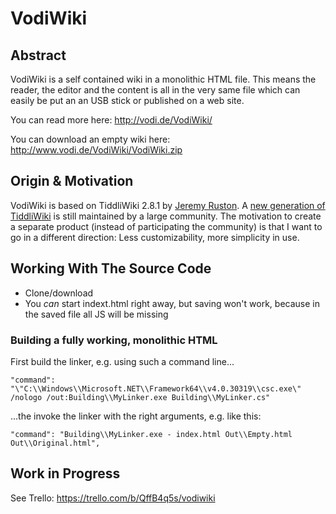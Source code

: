 # VodiWiki

## Abstract

VodiWiki is a self contained wiki in a monolithic HTML file. This means the reader, the editor and the content is all in the very same file which can easily be put an an USB stick or published on a web site.

You can read more here: http://vodi.de/VodiWiki/

You can download an empty wiki here: http://www.vodi.de/VodiWiki/VodiWiki.zip

## Origin & Motivation

VodiWiki is based on TiddliWiki 2.8.1 by [Jeremy Ruston](https://github.com/Jermolene). A [new generation of TiddliWiki](https://tiddlywiki.com/) is still maintained by a large community. The motivation to create a separate product (instead of participating the community) is that I want to go in a different direction: Less customizability, more simplicity in use.

## Working With The Source Code

* Clone/download
* You _can_ start indext.html right away, but saving won't work, because in the saved file all JS will be missing

### Building a fully working, monolithic HTML

First build the linker, e.g. using such a command line...

    "command": "\"C:\\Windows\\Microsoft.NET\\Framework64\\v4.0.30319\\csc.exe\" /nologo /out:Building\\MyLinker.exe Building\\MyLinker.cs"

...the invoke the linker with the right arguments, e.g. like this:

    "command": "Building\\MyLinker.exe - index.html Out\\Empty.html Out\\Original.html",

## Work in Progress

See Trello: https://trello.com/b/QffB4q5s/vodiwiki
